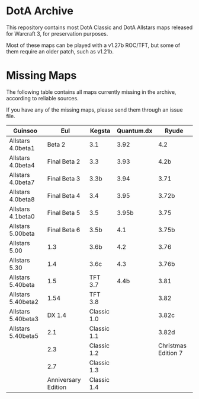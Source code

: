 # DotA Archive

This repository contains most DotA Classic and DotA Allstars maps released for Warcraft 3, for preservation purposes.

Most of these maps can be played with a v1.27b ROC/TFT, but some of them require an older patch, such as v1.21b.

# Missing Maps

The following table contains all maps currently missing in the archive, according to reliable sources.

If you have any of the missing maps, please send them through an issue file.

| Guinsoo | Eul | Kegsta | Quantum.dx | Ryude |
| -------- | -------- | -------- | -------- | -------- |
| Allstars 4.0beta1 | Beta 2 | 3.1 | 3.92 | 4.2 | 3.82 |
| Allstars 4.0beta4 | Final Beta 2 | 3.3 | 3.93 | 4.2b |
| Allstars 4.0beta7 | Final Beta 3 | 3.3b | 3.94 | 3.71 |
| Allstars 4.0beta8 | Final Beta 4 | 3.4 | 3.95 | 3.72b |
| Allstars 4.1beta0 | Final Beta 5 | 3.5 | 3.95b | 3.75 |
| Allstars 5.00beta | Final Beta 6 | 3.5b | 4.1 | 3.75b |
| Allstars 5.00 | 1.3 | 3.6b | 4.2 | 3.76 |
| Allstars 5.30 | 1.4 | 3.6c | 4.3 | 3.76b |
| Allstars 5.40beta | 1.5 | TFT 3.7 | 4.4b | 3.81 |
| Allstars 5.40beta2 | 1.54 | TFT 3.8 |  | 3.82 |
| Allstars 5.40beta3 | DX 1.4 | Classic 1.0 |  | 3.82c |
| Allstars 5.40beta5 | 2.1  | Classic 1.1 |  | 3.82d |
|  | 2.3 | Classic 1.2 |  | Christmas Edition 7 |
|  | 2.7 | Classic 1.3 |  |  |
|  | Anniversary Edition | Classic 1.4 |  |  |